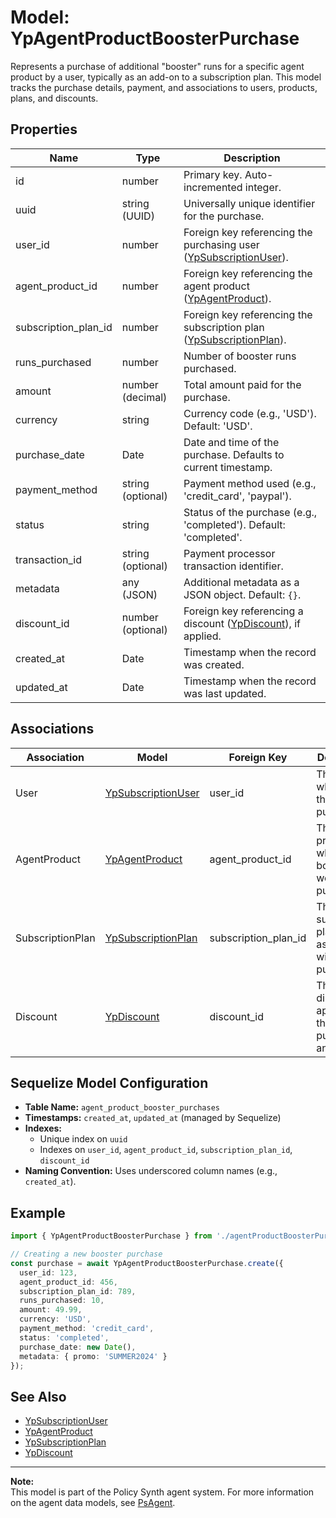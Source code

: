 # Model: YpAgentProductBoosterPurchase

Represents a purchase of additional "booster" runs for a specific agent product by a user, typically as an add-on to a subscription plan. This model tracks the purchase details, payment, and associations to users, products, plans, and discounts.

## Properties

| Name                | Type                | Description                                                                 |
|---------------------|---------------------|-----------------------------------------------------------------------------|
| id                  | number              | Primary key. Auto-incremented integer.                                      |
| uuid                | string (UUID)       | Universally unique identifier for the purchase.                             |
| user_id             | number              | Foreign key referencing the purchasing user ([YpSubscriptionUser](./subscriptionUser.md)). |
| agent_product_id    | number              | Foreign key referencing the agent product ([YpAgentProduct](./agentProduct.md)). |
| subscription_plan_id| number              | Foreign key referencing the subscription plan ([YpSubscriptionPlan](./subscriptionPlan.md)). |
| runs_purchased      | number              | Number of booster runs purchased.                                           |
| amount              | number (decimal)    | Total amount paid for the purchase.                                         |
| currency            | string              | Currency code (e.g., 'USD'). Default: 'USD'.                                |
| purchase_date       | Date                | Date and time of the purchase. Defaults to current timestamp.               |
| payment_method      | string (optional)   | Payment method used (e.g., 'credit_card', 'paypal').                        |
| status              | string              | Status of the purchase (e.g., 'completed'). Default: 'completed'.           |
| transaction_id      | string (optional)   | Payment processor transaction identifier.                                   |
| metadata            | any (JSON)          | Additional metadata as a JSON object. Default: `{}`.                        |
| discount_id         | number (optional)   | Foreign key referencing a discount ([YpDiscount](./discount.md)), if applied.|
| created_at          | Date                | Timestamp when the record was created.                                      |
| updated_at          | Date                | Timestamp when the record was last updated.                                 |

## Associations

| Association      | Model                                                                 | Foreign Key         | Description                                  |
|------------------|-----------------------------------------------------------------------|---------------------|----------------------------------------------|
| User             | [YpSubscriptionUser](./subscriptionUser.md)                          | user_id             | The user who made the purchase.              |
| AgentProduct     | [YpAgentProduct](./agentProduct.md)                                  | agent_product_id    | The agent product for which boosters were purchased. |
| SubscriptionPlan | [YpSubscriptionPlan](./subscriptionPlan.md)                          | subscription_plan_id| The subscription plan associated with the purchase. |
| Discount         | [YpDiscount](./discount.md)                                          | discount_id         | The discount applied to the purchase, if any.|

## Sequelize Model Configuration

- **Table Name:** `agent_product_booster_purchases`
- **Timestamps:** `created_at`, `updated_at` (managed by Sequelize)
- **Indexes:**
  - Unique index on `uuid`
  - Indexes on `user_id`, `agent_product_id`, `subscription_plan_id`, `discount_id`
- **Naming Convention:** Uses underscored column names (e.g., `created_at`).

## Example

```typescript
import { YpAgentProductBoosterPurchase } from './agentProductBoosterPurchase';

// Creating a new booster purchase
const purchase = await YpAgentProductBoosterPurchase.create({
  user_id: 123,
  agent_product_id: 456,
  subscription_plan_id: 789,
  runs_purchased: 10,
  amount: 49.99,
  currency: 'USD',
  payment_method: 'credit_card',
  status: 'completed',
  purchase_date: new Date(),
  metadata: { promo: 'SUMMER2024' }
});
```

## See Also

- [YpSubscriptionUser](./subscriptionUser.md)
- [YpAgentProduct](./agentProduct.md)
- [YpSubscriptionPlan](./subscriptionPlan.md)
- [YpDiscount](./discount.md)

---

**Note:**  
This model is part of the Policy Synth agent system. For more information on the agent data models, see [PsAgent](https://github.com/CitizensFoundation/policy-synth/blob/main/agents/src/dbModels/agent.ts).